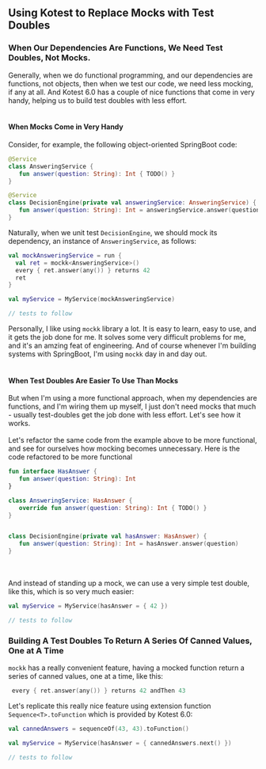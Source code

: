 ## Using Kotest to Replace Mocks with Test Doubles

### When Our Dependencies Are Functions, We Need Test Doubles, Not Mocks.

Generally, when we do functional programming, and our dependencies are functions, not objects, then when we test our code, we need less mocking, if any at all. And Kotest 6.0 has a couple of nice functions that come in very handy, helping us to build test doubles with less effort.
<br/>
<br/>

#### When Mocks Come in Very Handy

Consider, for example, the following object-oriented SpringBoot code:

```kotlin
@Service
class AnsweringService {
   fun answer(question: String): Int { TODO() }
}

@Service
class DecisionEngine(private val answeringService: AnsweringService) {
   fun answer(question: String): Int = answeringService.answer(question)
}
```

Naturally, when we unit test `DecisionEngine`, we should mock its dependency, an instance of `AnsweringService`, as follows:

```kotlin
val mockAnsweringService = run {
  val ret = mockk<AnsweringService>()
  every { ret.answer(any()) } returns 42
  ret
}

val myService = MyService(mockAnsweringService)

// tests to follow
```

Personally, I like using `mockk` library a lot. It is easy to learn, easy to use, and it gets the job done for me. It solves some very difficult problems for me, and it's an amzing feat of engineering. And of course whenever I'm building systems with SpringBoot, I'm using `mockk` day in and day out.
<br/>
<br/>

#### When Test Doubles Are Easier To Use Than Mocks

But when I'm using a more functional approach, when my dependencies are functions, and I'm wiring them up myself, I just don't need mocks that much - usually test-doubles get the job done with less effort. Let's see how it works.
<br/>
<br/>
Let's refactor the same code from the example above to be more functional, and see for ourselves how mocking becomes unnecessary. Here is the code refactored to be more functional

```kotlin
fun interface HasAnswer {
   fun answer(question: String): Int
}

class AnsweringService: HasAnswer {
   override fun answer(question: String): Int { TODO() }
}


class DecisionEngine(private val hasAnswer: HasAnswer) {
   fun answer(question: String): Int = hasAnswer.answer(question)
}
```
<br/>
<br/>
 And instead of standing up a mock, we can use a very simple test double, like this, which is so very much easier:

```kotlin
val myService = MyService(hasAnswer = { 42 })

// tests to follow
```

### Building A Test Doubles To Return A Series Of Canned Values, One at A Time

`mockk` has a really convenient feature, having a mocked function return a series of canned values, one at a time, like this:
```kotlin
 every { ret.answer(any()) } returns 42 andThen 43
```

Let's replicate this really nice feature using extension function `Sequence<T>.toFunction` which is provided by Kotest 6.0:

```kotlin
val cannedAnswers = sequenceOf(43, 43).toFunction()

val myService = MyService(hasAnswer = { cannedAnswers.next() })

// tests to follow
```

